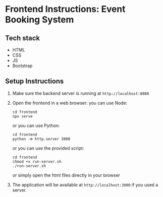 # Frontend Instructions: Event Booking System

## Tech stack

- HTML
- CSS
- JS
- Bootstrap

## Setup Instructions

1. Make sure the backend server is running at `http://localhost:8080`

2. Open the frontend in a web browser:
     you can use Node:
     ```
     cd frontend
     npx serve
     ```
     or you can use Python:
     ```
     cd frontend
     python -m http.server 3000
     ```
     or you can use the provided script:
     ```
     cd frontend
     chmod +x run-server.sh
     ./run-server.sh
     ```
     or simply open the html files directly in your browser

3. The application will be available at `http://localhost:3000` if you used a server.
